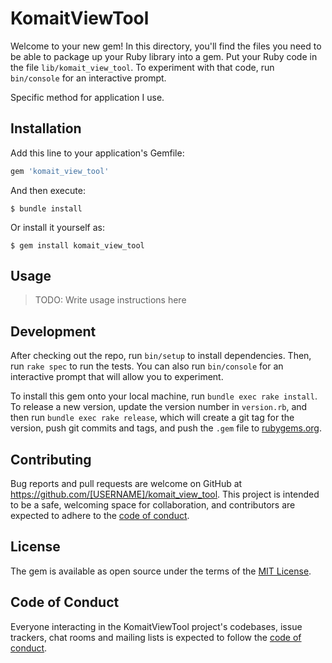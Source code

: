 # KomaitViewTool

Welcome to your new gem! In this directory, you'll find the files you need to be able to package up your Ruby library into a gem. Put your Ruby code in the file `lib/komait_view_tool`. To experiment with that code, run `bin/console` for an interactive prompt.

Specific method for application I use.

## Installation

Add this line to your application's Gemfile:

```ruby
gem 'komait_view_tool'
```

And then execute:

    $ bundle install

Or install it yourself as:

    $ gem install komait_view_tool

## Usage

> TODO: Write usage instructions here

## Development

After checking out the repo, run `bin/setup` to install dependencies. Then, run `rake spec` to run the tests. You can also run `bin/console` for an interactive prompt that will allow you to experiment.

To install this gem onto your local machine, run `bundle exec rake install`. To release a new version, update the version number in `version.rb`, and then run `bundle exec rake release`, which will create a git tag for the version, push git commits and tags, and push the `.gem` file to [rubygems.org](https://rubygems.org).

## Contributing

Bug reports and pull requests are welcome on GitHub at https://github.com/[USERNAME]/komait_view_tool. This project is intended to be a safe, welcoming space for collaboration, and contributors are expected to adhere to the [code of conduct](https://github.com/[USERNAME]/komait_view_tool/blob/master/CODE_OF_CONDUCT.md).


## License

The gem is available as open source under the terms of the [MIT License](https://opensource.org/licenses/MIT).

## Code of Conduct

Everyone interacting in the KomaitViewTool project's codebases, issue trackers, chat rooms and mailing lists is expected to follow the [code of conduct](https://github.com/[USERNAME]/komait_view_tool/blob/master/CODE_OF_CONDUCT.md).
